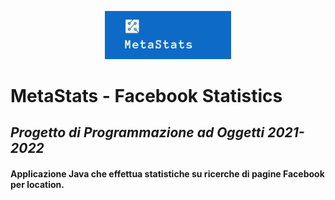 <p align="center">
<img src="logo2.png" width="40%" height="40%">


# MetaStats - Facebook Statistics
## _Progetto di Programmazione ad Oggetti 2021-2022_
#### Applicazione Java che effettua statistiche su ricerche di pagine Facebook per location.
</p>
